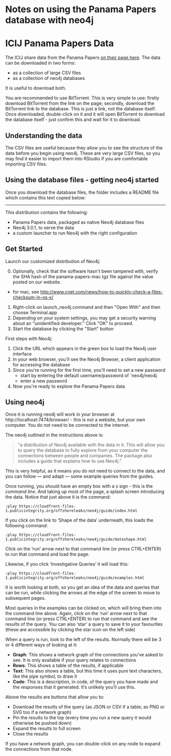 # Notes on using the Panama Papers database with neo4j

# ICIJ Panama Papers Data

The ICIJ share data from the Panama Papers [on their page here](https://offshoreleaks.icij.org/pages/database). The data can be downloaded in two forms: 

* as a collection of large CSV files
* as a collection of neo4j databases

It is useful to download both. 

You are recommended to use BitTorrent. This is very simple to use: firstly download BitTorrent from the link on the page; secondly, download the BitTorrent link to the database. This is just a link, not the database itself. Once downloaded, double-click on it and it will open BitTorrent to download the database itself - just confirm this and wait for it to download.

## Understanding the data

The CSV files are useful because they allow you to see the structure of the data before you begin using neo4j. These are very large CSV files, so you may find it easier to import them into RStudio if you are comfortable importing CSV files. 


## Using the database files - getting neo4j started

Once you download the database files, the folder includes a README file which contains this text copied below:

--------------------------------------
This distribution contains the following:

 - Panama Papers data, packaged as native Neo4j database files
 - Neo4j 3.0.1, to serve the data
 - a custom launcher to run Neo4j with the right configuration

Get Started
-----------

Launch our customized distribution of Neo4j:

0. Optionally, check that the software hasn't been tampered with, verify the
  SHA  hash of the panama-papers-mac.tgz file against the value posted
  on our website.
  - for mac, see http://www.cnet.com/news/how-to-quickly-check-a-files-checksum-in-os-x/ 
1. Right-click on launch_neo4j.command and then "Open With" and then choose Terminal.app
2. Depending on your system settings, you may get a security warning about
   an "unidentified developer." Click "OK" to proceed.
3. Start the database by clicking the "Start" button

First steps with Neo4j:

1. Click the URL which appears in the green box to load the Neo4j user interface
2. In your web browser, you'll see the Neo4j Browser, a client application for
   accessing the database
3. Since you're running for the first time, you'll need to set a new password
   - start by entering the default username/password of `neo4j/neo4j
   - enter a new password
4. Now you're ready to explore the Panama Papers data

## Using neo4j

Once it is running neo4j will work in your browser at http://localhost:7474/browser/ - this is not a website, but your own computer. You do not need to be connected to the internet.

The neo4j outlined in the instructions above is:

> “a distribution of Neo4j available with the data in it. This will allow you to query the database to fully explore from your computer the connections between people and companies. The package also includes a guide that explains how to use Neo4j.”

This is very helpful, as it means you do not need to connect to the data, and you can follow — and adapt — some example queries from the guides.

Once running, you should have an empty box with a `$` sign - this is the *command line*. And taking up most of the page, a splash screen introducing the data. Notice that just above it is the command:

`:play https://cloudfront-files-1.publicintegrity.org/offshoreleaks/neo4j/guide/index.html`

If you click on the link to ‘Shape of the data’ underneath, this loads the following command:

`:play https://cloudfront-files-1.publicintegrity.org/offshoreleaks/neo4j/guide/datashape.html`

Click on the ‘run’ arrow next to that command line (or press CTRL+ENTER) to run that command and load the page.

Likewise, if you click ‘Investigative Queries’ it will load this:

`:play https://cloudfront-files-1.publicintegrity.org/offshoreleaks/neo4j/guide/examples.html`

It is worth looking at both, so you get an idea of the data and queries that can be run, while clicking the arrows at the edge of the screen to move to subsequent pages.

Most queries in the examples can be clicked on, which will bring them into the command line above. Again, click on the ‘run’ arrow next to that command line (or press CTRL+ENTER) to run that command and see the results of the query. You can also ‘star’ a query to save it to your favourites (these are accessible by clicking the star icon on the left side)

When a query is run, look to the left of the results. Normally there will be 3 or 4 different ways of looking at it:

* **Graph**: This shows a network graph of the connections you’ve asked to see. It is only available if your query relates to connections
* **Rows**: This shows a table of the results, if applicable
* **Text**: This also shows a table, but this time it uses pure text characters, like the pipe symbol, to draw it
* **Code**: This is a description, in code, of the query you have made and the responses that it generated. It’s unlikely you’ll use this.

Above the results are buttons that allow you to: 

* Download the results of the query (as JSON or CSV if a table; as PNG or SVG too if a network graph)
* Pin the results to the top (every time you run a new query it would otherwise be pushed down)
* Expand the results to full screen
* Close the results

If you have a network graph, you can double-click on any node to expand the connections from that node.


